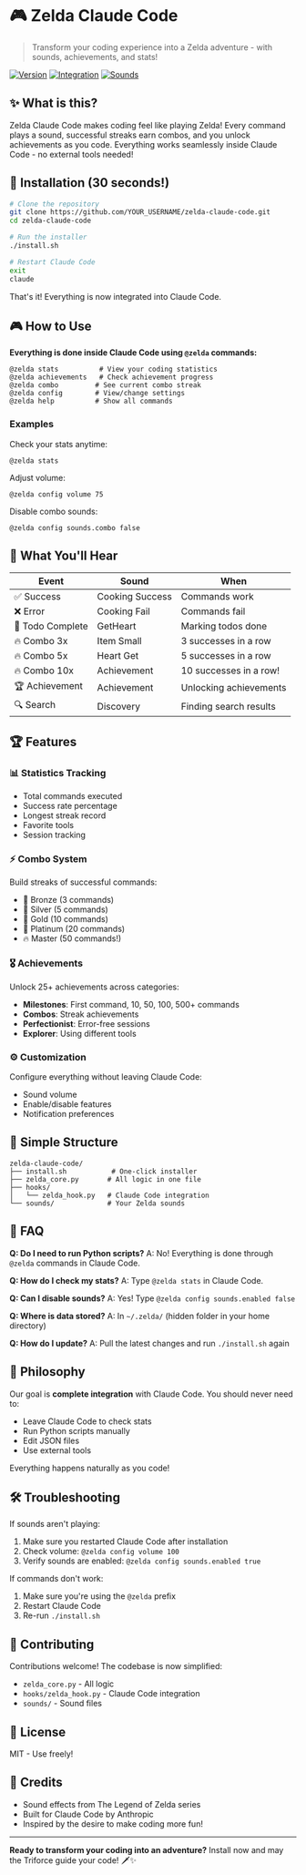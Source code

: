 # 🎮 Zelda Claude Code

> Transform your coding experience into a Zelda adventure - with sounds, achievements, and stats!

[![Version](https://img.shields.io/badge/version-2.0-brightgreen)](.)
[![Integration](https://img.shields.io/badge/integration-Claude%20Code-blue)](.)
[![Sounds](https://img.shields.io/badge/sounds-25%2B-orange)](.)

## ✨ What is this?

Zelda Claude Code makes coding feel like playing Zelda! Every command plays a sound, successful streaks earn combos, and you unlock achievements as you code. Everything works seamlessly inside Claude Code - no external tools needed!

## 🚀 Installation (30 seconds!)

```bash
# Clone the repository
git clone https://github.com/YOUR_USERNAME/zelda-claude-code.git
cd zelda-claude-code

# Run the installer
./install.sh

# Restart Claude Code
exit
claude
```

That's it! Everything is now integrated into Claude Code.

## 🎮 How to Use

**Everything is done inside Claude Code using `@zelda` commands:**

```
@zelda stats          # View your coding statistics
@zelda achievements   # Check achievement progress  
@zelda combo         # See current combo streak
@zelda config        # View/change settings
@zelda help          # Show all commands
```

### Examples

Check your stats anytime:
```
@zelda stats
```

Adjust volume:
```
@zelda config volume 75
```

Disable combo sounds:
```
@zelda config sounds.combo false
```

## 🎵 What You'll Hear

| Event | Sound | When |
|-------|-------|------|
| ✅ Success | Cooking Success | Commands work |
| ❌ Error | Cooking Fail | Commands fail |
| 📝 Todo Complete | GetHeart | Marking todos done |
| 🔥 Combo 3x | Item Small | 3 successes in a row |
| 🔥 Combo 5x | Heart Get | 5 successes in a row |
| 🔥 Combo 10x | Achievement | 10 successes in a row! |
| 🏆 Achievement | Achievement | Unlocking achievements |
| 🔍 Search | Discovery | Finding search results |

## 🏆 Features

### 📊 **Statistics Tracking**
- Total commands executed
- Success rate percentage
- Longest streak record
- Favorite tools
- Session tracking

### ⚡ **Combo System**
Build streaks of successful commands:
- 🥉 Bronze (3 commands)
- 🥈 Silver (5 commands)  
- 🥇 Gold (10 commands)
- 💎 Platinum (20 commands)
- 🔥 Master (50 commands!)

### 🎖️ **Achievements**
Unlock 25+ achievements across categories:
- **Milestones**: First command, 10, 50, 100, 500+ commands
- **Combos**: Streak achievements
- **Perfectionist**: Error-free sessions
- **Explorer**: Using different tools

### ⚙️ **Customization**
Configure everything without leaving Claude Code:
- Sound volume
- Enable/disable features
- Notification preferences

## 📁 Simple Structure

```
zelda-claude-code/
├── install.sh           # One-click installer
├── zelda_core.py       # All logic in one file
├── hooks/
│   └── zelda_hook.py   # Claude Code integration
└── sounds/             # Your Zelda sounds
```

## 🤔 FAQ

**Q: Do I need to run Python scripts?**
A: No! Everything is done through `@zelda` commands in Claude Code.

**Q: How do I check my stats?**
A: Type `@zelda stats` in Claude Code.

**Q: Can I disable sounds?**
A: Yes! Type `@zelda config sounds.enabled false`

**Q: Where is data stored?**
A: In `~/.zelda/` (hidden folder in your home directory)

**Q: How do I update?**
A: Pull the latest changes and run `./install.sh` again

## 🎯 Philosophy

Our goal is **complete integration** with Claude Code. You should never need to:
- Leave Claude Code to check stats
- Run Python scripts manually
- Edit JSON files
- Use external tools

Everything happens naturally as you code!

## 🛠️ Troubleshooting

If sounds aren't playing:
1. Make sure you restarted Claude Code after installation
2. Check volume: `@zelda config volume 100`
3. Verify sounds are enabled: `@zelda config sounds.enabled true`

If commands don't work:
1. Make sure you're using the `@zelda` prefix
2. Restart Claude Code
3. Re-run `./install.sh`

## 🤝 Contributing

Contributions welcome! The codebase is now simplified:
- `zelda_core.py` - All logic
- `hooks/zelda_hook.py` - Claude Code integration
- `sounds/` - Sound files

## 📜 License

MIT - Use freely!

## 🙏 Credits

- Sound effects from The Legend of Zelda series
- Built for Claude Code by Anthropic
- Inspired by the desire to make coding more fun!

---

**Ready to transform your coding into an adventure?** Install now and may the Triforce guide your code! 🗡️✨